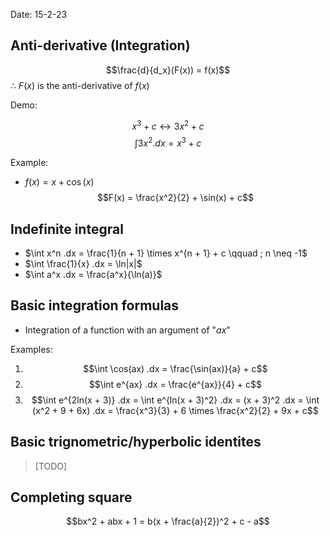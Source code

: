 Date: 15-2-23

## Anti-derivative (Integration)

$$\frac{d}{d_x}(F(x)) = f(x)$$
$\therefore$ $F(x)$ is the anti-derivative of $f(x)$

Demo:

$$x^3 + c \leftrightarrow 3x^2 + c$$
$$\int 3x^2.dx = x^3 + c$$

Example:

- $f(x) = x + \cos(x)$
$$F(x) = \frac{x^2}{2} + \sin(x) + c$$

## Indefinite integral

- $\int x^n .dx = \frac{1}{n + 1} \times x^{n + 1} + c \qquad ; n \neq -1$
- $\int \frac{1}{x} .dx = \ln|x|$
- $\int a^x .dx = \frac{a^x}{\ln(a)}$

## Basic integration formulas

- Integration of a function with an argument of "$ax$"

Examples:

1. $$\int \cos(ax) .dx = \frac{\sin(ax)}{a} + c$$
2. $$\int e^{ax} .dx = \frac{e^{ax}}{4} + c$$
3. $$\int e^{2ln(x + 3)} .dx = \int e^{ln(x + 3)^2} .dx = (x + 3)^2 .dx = \int (x^2 + 9 + 6x) .dx = \frac{x^3}{3} + 6 \times \frac{x^2}{2} + 9x + c$$

## Basic trignometric/hyperbolic identites

> [TODO] 

## Completing square

$$bx^2 + abx + 1 = b(x + \frac{a}{2})^2 + c - a$$
